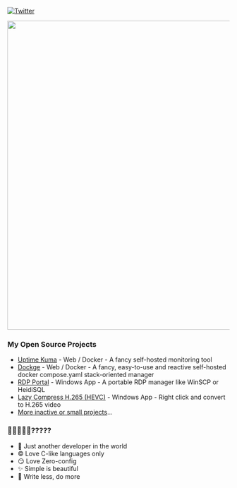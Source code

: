 [![Twitter](https://img.shields.io/badge/Twitter-%231DA1F2.svg?logo=Twitter&logoColor=white)](https://twitter.com/louislam)

<img src="https://github-readme-stats.vercel.app/api?username=louislam&show_icons=true&number_format=long&border_radius=20&rank_icon=percentile&ring_color=75C3FD&hide=issues" width=700 />


### My Open Source Projects

- [Uptime Kuma](https://github.com/louislam/uptime-kuma) - Web / Docker - A fancy self-hosted monitoring tool
- [Dockge](https://github.com/louislam/dockge) - Web / Docker - A fancy, easy-to-use and reactive self-hosted docker compose.yaml stack-oriented manager
- [RDP Portal](https://github.com/louislam/rdp-portal) - Windows App - A portable RDP manager like WinSCP or HeidiSQL
- [Lazy Compress H.265 (HEVC)](https://github.com/louislam/lazy-compress-h265) - Windows App - Right click and convert to H.265 video 
- [More inactive or small projects](https://github.com/louislam?tab=repositories&q=&type=public&language=&sort=stargazers)...

### 🐣🐨🐻🐻‍❄️?????

- 🐨 Just another developer in the world
- ©️ Love C-like languages only
- 😏 Love Zero-config
- ✨ Simple is beautiful
- 🦥 Write less, do more
